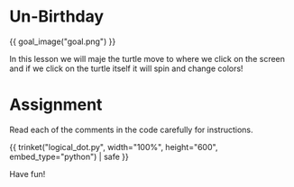 # Un-Birthday

{{ goal_image("goal.png") }}

In this lesson we will maje the turtle move to where we click on the screen and if we click on the turtle itself it will spin and change colors!

# Assignment

Read each of  the comments in the code carefully for instructions. 

{{ trinket("logical_dot.py", width="100%", height="600", embed_type="python") | safe }}

Have fun!